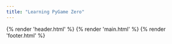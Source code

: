 ```yaml
---
title: "Learning PyGame Zero"
---
```


<!DOCTYPE html>
<html lang="en">
<head>
    <meta charset="UTF-8">
    <meta name="viewport" content="width=device-width, initial-scale=1.0">
    <title>Learning PyGame Zero</title>
    <link rel="stylesheet" href="https://unpkg.com/@picocss/pico@1.5.5/css/pico.min.css">
</head>
<body>
    {% render 'header.html' %}
    {% render 'main.html' %}
    {% render 'footer.html' %}
</body>
</html>
